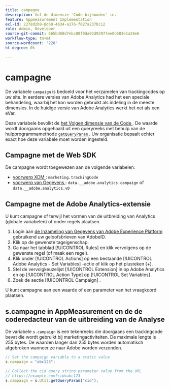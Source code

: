 ```yaml
---
title: campagne
description: Vul de dimensie 'Code bijhouden' in.
feature: Appmeasurement Implementation
exl-id: 2278d2b8-8d60-4634-a176-f027a237bc12
role: Admin, Developer
source-git-commit: 665bd68d7ebc08f0da02d93977ee0b583e1a28e6
workflow-type: tm+mt
source-wordcount: '228'
ht-degree: 0%

---
```


# campagne

De variabele `campaign` is bedoeld voor het verzamelen van trackingcodes op uw site. In eerdere versies van Adobe Analytics had het een speciale behandeling, waarbij het kon worden gebruikt als indeling in de meeste dimensies. In de huidige versie van Adobe Analytics werkt het net als een eVar.

Deze variabele bevolkt de [ het Volgen dimensie van de Code ](/help/components/dimensions/tracking-code.md). De waarde wordt doorgaans opgehaald uit een queryreeks met behulp van de hulpprogrammamethode [`getQueryParam`](/help/implement/vars/plugins/getqueryparam.md) . Uw organisatie bepaalt echter exact hoe deze variabele moet worden ingesteld.

## Campagne met de Web SDK

De campagne wordt toegewezen aan de volgende variabelen:

* [ voorwerp XDM ](/help/implement/aep-edge/xdm-var-mapping.md): `marketing.trackingCode`
* [ voorwerp van Gegevens ](/help/implement/aep-edge/data-var-mapping.md): `data.__adobe.analytics.campaign` of `data.__adobe.analytics.v0`

## Campagne met de Adobe Analytics-extensie

U kunt campagne of terwijl het vormen van de uitbreiding van Analytics (globale variabelen) of onder regels plaatsen.

1. Login aan [ de Inzameling van Gegevens van Adobe Experience Platform ](https://experience.adobe.com/data-collection) gebruikend uw geloofsbrieven van AdobeID.
2. Klik op de gewenste tageigenschap.
3. Ga naar het tabblad [!UICONTROL Rules] en klik vervolgens op de gewenste regel (of maak een regel).
4. Klik onder [!UICONTROL Actions] op een bestaande [!UICONTROL Adobe Analytics - Set Variables] -actie of klik op het plusteken (+).
5. Stel de vervolgkeuzelijst [!UICONTROL Extension] in op Adobe Analytics en op [!UICONTROL Action Type] op [!UICONTROL Set Variables] .
6. Zoek de sectie [!UICONTROL Campaign] .

U kunt campagne aan een waarde of een parameter van het vraagkoord plaatsen.

## s.campagne in AppMeasurement en de de coderedacteur van de uitbreiding van de Analyse

De variabele `s.campaign` is een tekenreeks die doorgaans een trackingcode bevat die wordt gebruikt bij marketingactiviteiten. De maximale lengte is 255 bytes. De waarden langer dan 255 bytes worden automatisch afgebroken wanneer ze naar Adobe worden verzonden.

```js
// Set the campaign variable to a static value
s.campaign = "abc123";

// Collect the cid query string parameter value from the URL
// https://example.com?cid=abc123
s.campaign = s.Util.getQueryParam("cid");
```
